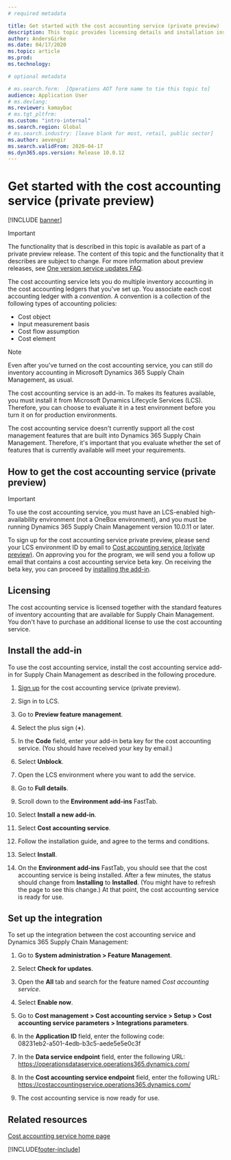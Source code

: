 ```yaml
---
# required metadata

title: Get started with the cost accounting service (private preview)
description: This topic provides licensing details and installation instructions for the cost accounting service.
author: AndersGirke
ms.date: 04/17/2020
ms.topic: article
ms.prod: 
ms.technology: 

# optional metadata

# ms.search.form:  [Operations AOT form name to tie this topic to]
audience: Application User
# ms.devlang: 
ms.reviewer: kamaybac
# ms.tgt_pltfrm: 
ms.custom: "intro-internal"
ms.search.region: Global
# ms.search.industry: [leave blank for most, retail, public sector]
ms.author: aevengir
ms.search.validFrom: 2020-04-17
ms.dyn365.ops.version: Release 10.0.12
---
```


# Get started with the cost accounting service (private preview)

[!INCLUDE [banner](../includes/banner.md)]

> [!IMPORTANT]
> The functionality that is described in this topic is available as part of a private preview release. The content of this topic and the functionality that it describes are subject to change. For more information about preview releases, see [One version service updates FAQ](../../fin-ops-core/fin-ops/get-started/one-version.md).

The cost accounting service lets you do multiple inventory accounting in the cost accounting ledgers that you've set up. You associate each cost accounting ledger with a *convention*. A convention is a collection of the following types of accounting policies:

- Cost object
- Input measurement basis
- Cost flow assumption
- Cost element

> [!NOTE]
> Even after you've turned on the cost accounting service, you can still do  inventory accounting in Microsoft Dynamics 365 Supply Chain Management, as usual.

The cost accounting service is an add-in. To makes its features available, you must install it from Microsoft Dynamics Lifecycle Services (LCS). Therefore, you can choose to evaluate it in a test environment before you turn it on for production environments.

The cost accounting service doesn't currently support all the cost management features that are built into Dynamics 365 Supply Chain Management. Therefore, it's important that you evaluate whether the set of features that is currently available will meet your requirements.

## <a name="sign-up"></a>How to get the cost accounting service (private preview)

> [!IMPORTANT]
> To use the cost accounting service, you must have an LCS-enabled high-availability environment (not a OneBox environment), and you must be running Dynamics 365 Supply Chain Management version 10.0.11 or later.

To sign up for the cost accounting service private preview, please send your LCS environment ID by email to [Cost accounting service (private preview)](mailto:aevengir@microsoft.com?subject=Cost%20accounting%20service%20%28private%20preview%29). On approving you for the program, we will send you a follow up email that contains a cost accounting service beta key. On receiving the beta key, you can proceed by [installing the add-in](#install).

## Licensing

The cost accounting service is licensed together with the standard features of inventory accounting that are available for Supply Chain Management. You don't have to purchase an additional license to use the cost accounting service.

## <a name="install"></a>Install the add-in

To use the cost accounting service, install the cost accounting service add-in for Supply Chain Management as described in the following procedure.

1. [Sign up](#sign-up) for the cost accounting service (private preview).

1. Sign in to LCS.

1. Go to **Preview feature management**.

1. Select the plus sign (**+**).

1. In the **Code** field, enter your add-in beta key for the cost accounting service. (You should have received your key by email.)

1. Select **Unblock**.

1. Open the LCS environment where you want to add the service.

1. Go to **Full details**.

1. Scroll down to the **Environment add-ins** FastTab.

1. Select **Install a new add-in**.

1. Select **Cost accounting service**.

1. Follow the installation guide, and agree to the terms and conditions.

1. Select **Install**.

1. On the **Environment add-ins** FastTab, you should see that the cost accounting service is being installed. After a few minutes, the status should change from **Installing** to **Installed**. (You might have to refresh the page to see this change.) At that point, the cost accounting service is ready for use.

## Set up the integration

To set up the integration between the cost accounting service and Dynamics 365 Supply Chain Management:

1. Go to **System administration > Feature Management**.

1. Select **Check for updates**.

1. Open the **All** tab and search for the feature named *Cost accounting service*.

1. Select **Enable now**.

1. Go to **Cost management > Cost accounting service > Setup > Cost accounting service parameters > Integrations parameters**.

1. In the **Application ID** field, enter the following code:<br> 08231eb2-a501-4edb-b3c5-aede5e5e0c3f

1. In the **Data service endpoint** field, enter the following URL:<br>https://operationsdataservice.operations365.dynamics.com/

1. In the **Cost accounting service endpoint** field, enter the following URL:<br>https://costaccountingservice.operations365.dynamics.com/

1. The cost accounting service is now ready for use.

## Related resources

[Cost accounting service home page](cost-accounting-service-home.md)


[!INCLUDE[footer-include](../../includes/footer-banner.md)]